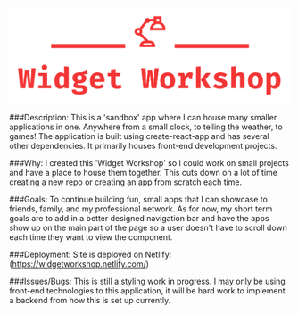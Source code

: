 ![Alt text](src/images/logo_transparent.png?raw=true "Widget Workshop Logo")

###Description: 
    This is a 'sandbox' app where I can house many smaller applications in one. Anywhere from
    a small clock, to telling the weather, to games! The application is built using create-react-app and has several other dependencies. It primarily houses front-end development projects. 

###Why: 
    I created this 'Widget Workshop' so I could work on small projects and have a place to house them together. This cuts down on a lot of time creating a new repo or creating an app from scratch each time. 

###Goals: 
    To continue building fun, small apps that I can showcase to friends, family, and my professional network. As for now, my short term goals are to add in a better designed navigation bar and have the apps show up on the main part of the page so a user doesn't have to scroll down each time they want to view the component. 

###Deployment: 
    Site is deployed on Netlify: (https://widgetworkshop.netlify.com/)

###Issues/Bugs:
    This is still a styling work in progress. 
    I may only be using front-end technologies to this application, it will be hard work to implement a backend from how this is set up currently. 

